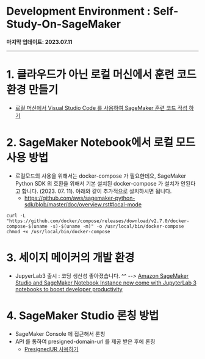 # Development Environment : Self-Study-On-SageMaker

**마지막 업데이트: 2023.07.11**


---

# 1. 클라우드가 아닌 로컬 머신에서 훈련 코드 환경 만들기 
- [로컬 머신에서 Visual Studio Code 를 사용하여 SageMaker 훈련 코드 작성 하기](README-Local-VS-Code.md)

# 2. SageMaker Notebook에서 로컬 모드 사용 방법
- 로컬모드의 사용을 위해서는 docker-compose 가 필요한데요, SageMaker Python SDK 의 호환을 위해서 기본 설치된 docker-compose 가 설치가 안된다고 합니다. (2023. 07. 11). 아래와 같이 추가적으로 설치하시면 됩니다.
    - https://github.com/aws/sagemaker-python-sdk/blob/master/doc/overview.rst#local-mode
```
curl -L "https://github.com/docker/compose/releases/download/v2.7.0/docker-compose-$(uname -s)-$(uname -m)" -o /usr/local/bin/docker-compose
chmod +x /usr/local/bin/docker-compose
```

# 3. 세이지 메이커의 개발 환경
- JupyerLab3 출시 : 코딩 생산성 좋아졌습니다. ^^  --> [Amazon SageMaker Studio and SageMaker Notebook Instance now come with JupyterLab 3 notebooks to boost developer productivity](https://aws.amazon.com/blogs/machine-learning/amazon-sagemaker-studio-and-sagemaker-notebook-instance-now-come-with-jupyterlab-3-notebooks-to-boost-developer-productivity/)

# 4. SageMaker Studio 론칭 방법
- SageMaker Console 에 접근해서 론칭
- API 를 통하여 presigned-domain-url 를 제공 받은 후에 론칭
    - [PresignedUR 사용하기](README-PresignedURL.md)
